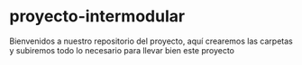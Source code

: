 # proyecto-intermodular
Bienvenidos a nuestro repositorio del proyecto, aquí crearemos las carpetas y subiremos todo lo necesario para llevar bien este proyecto 
